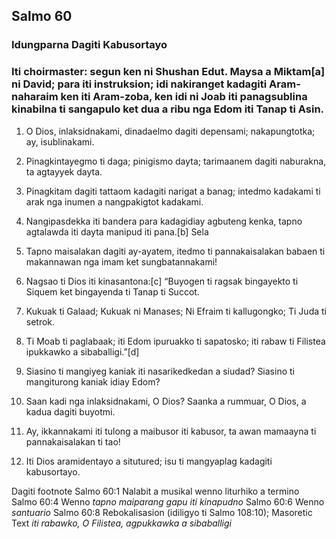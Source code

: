 Salmo 60
--------

### Idungparna Dagiti Kabusortayo

### Iti choirmaster: segun ken ni Shushan Edut. Maysa a Miktam[a] ni David; para iti instruksion; idi nakiranget kadagiti Aram-naharaim ken iti Aram-zoba, ken idi ni Joab iti panagsublina kinabilna ti sangapulo ket dua a ribu nga Edom iti Tanap ti Asin.

1. O Dios, inlaksidnakami, dinadaelmo dagiti depensami;
   nakapungtotka; ay, isublinakami.
2. Pinagkintayegmo ti daga; pinigismo dayta;
   tarimaanem dagiti naburakna, ta agtayyek dayta.
3. Pinagkitam dagiti tattaom kadagiti narigat a banag;
   intedmo kadakami ti arak nga inumen a nangpakigtot kadakami.

4. Nangipasdekka iti bandera para kadagidiay agbuteng kenka, tapno agtalawda iti dayta manipud iti pana.[b] Sela
5. Tapno maisalakan dagiti ay-ayatem, itedmo ti pannakaisalakan babaen ti makannawan nga imam ket sungbatannakami!

6. Nagsao ti Dios iti kinasantona:[c]
   “Buyogen ti ragsak bingayekto ti Siquem
   ket bingayenda ti Tanap ti Succot.
7. Kukuak ti Galaad; Kukuak ni Manases;
   Ni Efraim ti kallugongko;
   Ti Juda ti setrok.
8. Ti Moab ti paglabaak;
   iti Edom ipuruakko ti sapatosko;
   iti rabaw ti Filistea ipukkawko a sibaballigi.”[d]

9. Siasino ti mangiyeg kaniak iti nasarikedkedan a siudad?
   Siasino ti mangiturong kaniak idiay Edom?
10. Saan kadi nga inlaksidnakami, O Dios?
    Saanka a rummuar, O Dios, a kadua dagiti buyotmi.
11. Ay, ikkannakami iti tulong a maibusor iti kabusor, ta awan mamaayna ti pannakaisalakan ti tao!
12. Iti Dios aramidentayo a situtured;
    isu ti mangyaplag kadagiti kabusortayo.

Dagiti footnote
Salmo 60:1 Nalabit a musikal wenno liturhiko a termino
Salmo 60:4 Wenno *tapno maiparang gapu iti kinapudno*
Salmo 60:6 Wenno *santuario*
Salmo 60:8 Rebokalisasion (idiligyo ti Salmo 108:10); Masoretic Text *iti rabawko, O Filistea, agpukkawka a sibaballigi*